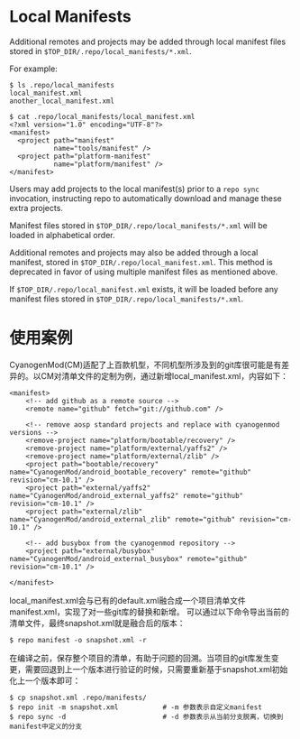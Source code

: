 Local Manifests
===============

Additional remotes and projects may be added through local manifest
files stored in `$TOP_DIR/.repo/local_manifests/*.xml`.

For example:

    $ ls .repo/local_manifests
    local_manifest.xml
    another_local_manifest.xml

    $ cat .repo/local_manifests/local_manifest.xml
    <?xml version="1.0" encoding="UTF-8"?>
    <manifest>
      <project path="manifest"
               name="tools/manifest" />
      <project path="platform-manifest"
               name="platform/manifest" />
    </manifest>

Users may add projects to the local manifest(s) prior to a `repo sync`
invocation, instructing repo to automatically download and manage
these extra projects.

Manifest files stored in `$TOP_DIR/.repo/local_manifests/*.xml` will
be loaded in alphabetical order.

Additional remotes and projects may also be added through a local
manifest, stored in `$TOP_DIR/.repo/local_manifest.xml`. This method
is deprecated in favor of using multiple manifest files as mentioned
above.

If `$TOP_DIR/.repo/local_manifest.xml` exists, it will be loaded before
any manifest files stored in `$TOP_DIR/.repo/local_manifests/*.xml`.


使用案例
===============

CyanogenMod(CM)适配了上百款机型，不同机型所涉及到的git库很可能是有差异的。以CM对清单文件的定制为例，通过新增local_manifest.xml，内容如下：

    <manifest>
        <!-- add github as a remote source -->
        <remote name="github" fetch="git://github.com" />

        <!-- remove aosp standard projects and replace with cyanogenmod versions -->
        <remove-project name="platform/bootable/recovery" />
        <remove-project name="platform/external/yaffs2" />
        <remove-project name="platform/external/zlib" />
        <project path="bootable/recovery" name="CyanogenMod/android_bootable_recovery" remote="github" revision="cm-10.1" />
        <project path="external/yaffs2" name="CyanogenMod/android_external_yaffs2" remote="github" revision="cm-10.1" />
        <project path="external/zlib" name="CyanogenMod/android_external_zlib" remote="github" revision="cm-10.1" /> 

        <!-- add busybox from the cyanogenmod repository -->
        <project path="external/busybox" name="CyanogenMod/android_external_busybox" remote="github" revision="cm-10.1" />

    </manifest>

local_manifest.xml会与已有的default.xml融合成一个项目清单文件manifest.xml，实现了对一些git库的替换和新增。
可以通过以下命令导出当前的清单文件，最终snapshot.xml就是融合后的版本：

	$ repo manifest -o snapshot.xml -r

在编译之前，保存整个项目的清单，有助于问题的回溯。当项目的git库发生变更，需要回退到上一个版本进行验证的时候，只需要重新基于snapshot.xml初始化上一个版本即可：

    $ cp snapshot.xml .repo/manifests/
    $ repo init -m snapshot.xml           # -m 参数表示自定义manifest
    $ repo sync -d                        # -d 参数表示从当前分支脱离，切换到manifest中定义的分支

